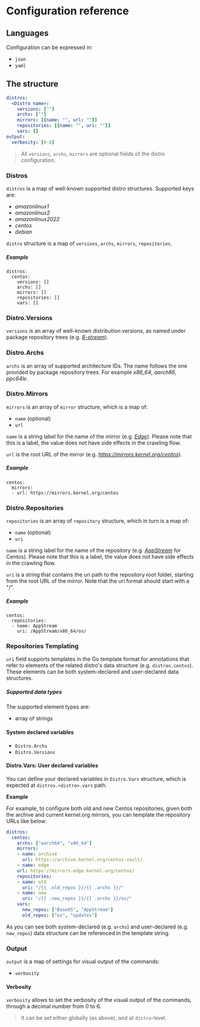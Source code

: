 # Configuration reference

## Languages

Configuration can be expressed in:

- `json`
- `yaml`

## The structure

```yaml
distros:
  <Distro name>:
    versions: [""]
    archs: [""]
    mirrors: [{name: "", url: ""}]
    repositories: [{name: "", uri: ""}]
    vars: []
output:
  verbosity: [0-6]
```

> All `versions`, `archs`, `mirrors` are optional fields of the distro configuration.

### Distros

`distros` is a map of well-known supported distro structures. Supported keys are:
- *amazonlinux1*
- *amazonlinux2*
- *amazonlinux2022*
- *centos*
- *debian*
 
`distro` structure is a map of `versions`, `archs`, `mirrors`, `repositories`.

##### Example

```
distros:
  centos:
    versions: []
    archs: []
    mirrors: []
    repositories: []
    vars: []
```

### Distro.Versions

`versions` is an array of well-known distribution versions, as named under package repository trees (e.g. [*8-stream*](http://mirrors.edge.kernel.org/centos/8-stream/)).

### Distro.Archs

`archs` is an array of supported architecture IDs. The name follows the one provided by package repository trees.
For example *x86_64*, *aarch86*, *ppc64le*.
 
### Distro.Mirrors

`mirrors` is an array of `mirror` structure, which is a map of:
- `name` (optional)
- `url`

`name` is a string label for the name of the mirror (e.g. [*Edge*](http://mirrors.edge.kernel.org)). Please note that this is a label, the value does not have side effects in the crawling flow.

`url` is the root URL of the mirror (e.g. *https://mirrors.kernel.org/centos*).

##### Example

```
centos:
  mirrors:
  - url: https://mirrors.kernel.org/centos
```

### Distro.Repositories

`repositories` is an array of `repository` structure, which in turn is a map of:
- `name` (optional)
- `uri`

`name` is a string label for the name of the repository (e.g. [*AppStream*](http://mirrors.edge.kernel.org/centos/8-stream/AppStream/) for Centos). Please note that this is a label, the value does not have side effects in the crawling flow.

`uri` is a string that contains the uri path to the repository root folder, starting from the root URL of the mirror. Note that the uri format should start with a "/".

##### Example

```
centos:
  repositories:
  - name: AppStream
    uri: /AppStream/x86_64/os/
```

### Repositories Templating

`uri` field supports templates in the Go template format for annotations that refer to elements of the related distro's data structure (e.g. `distros.centos`). These elements can be both system-declared and user-declared data structures.

##### Supported data types

The supported element types are:
- array of strings

#### System declared variables

- `Distro.Archs`
- `Distro.Versions`

#### Distro.Vars: User declared variables

You can define your declared variables in `Distro.Vars` structure, which is expected at `distros.<distro>.vars` path.

**Example**

For example, to configure both old and new Centos repositories, given both the archive and current kernel.org mirrors, you can template the repository URLs like below:

```yaml
distros:
  centos:
    archs: ["aarch64", "x86_64"]
    mirrors:
    - name: archive
      url: https://archive.kernel.org/centos-vault/
    - name: edge
    url: https://mirrors.edge.kernel.org/centos/
    repositories:
    - name: old
      uri: "/{{ .old_repos }}/{{ .archs }}/"
    - name: new
      uri: "/{{ .new_repos }}/{{ .archs }}/os/"
    vars:
      new_repos: ["BaseOS", "AppStream"]
      old_repos: ["os", "updates"]
```

As you can see both system-declared (e.g. `archs`) and user-declared (e.g. `new_repos`) data structure can be referenced in the template string.

### Output

`output` is a map of settings for visual output of the commands:
- `verbosity`

#### Verbosity

`verbosity` allows to set the verbosity of the visual output of the commands, through a decimal number from 0 to 6.

> It can be set either globally (as above), and at `distro`-level.
